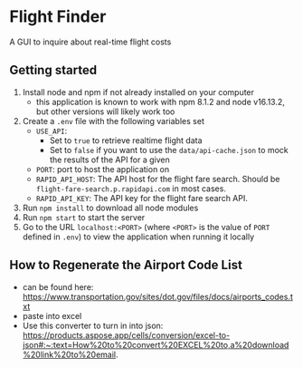 # Flight Finder
A GUI to inquire about real-time flight costs

## Getting started
1. Install node and npm if not already installed on your computer
    - this application is known to work with npm 8.1.2 and node v16.13.2, but other versions will likely work too
1. Create a `.env` file with the following variables set
    - `USE_API`: 
        - Set to `true` to retrieve realtime flight data
        - Set to `false` if you want to use the `data/api-cache.json` to mock the results of the API for a given 
    - `PORT`: port to host the application on
    - `RAPID_API_HOST`: The API host for the flight fare search. Should be `flight-fare-search.p.rapidapi.com` in most cases.
    - `RAPID_API_KEY`: The API key for the flight fare search API.
1. Run `npm install` to download all node modules
1. Run `npm start` to start the server
1. Go to the URL `localhost:<PORT>` (where `<PORT>` is the value of `PORT` defined in `.env`) to view the application when running it locally 

## How to Regenerate the Airport Code List
- can be found here: https://www.transportation.gov/sites/dot.gov/files/docs/airports_codes.txt
- paste into excel
- Use this converter to turn in into json: https://products.aspose.app/cells/conversion/excel-to-json#:~:text=How%20to%20convert%20EXCEL%20to,a%20download%20link%20to%20email.


